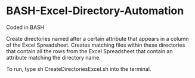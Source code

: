 # BASH-Excel-Directory-Automation

Coded in BASH

Create directories named after a certain attribute that appears in a column of the Excel Spreadsheet.
Creates matching files within these directories that contain all the rows from the Excel Spreadsheet that contain an attribute matching the directory name.

To run, type sh CreateDirectoriesExcel.sh into the terminal.
